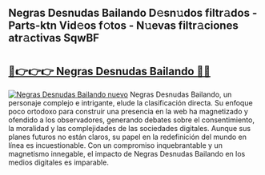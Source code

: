 ## Negras Desnudas Bailando D𝚎sn𝚞dos filtr𝚊dos - Parts-ktn Vid𝚎os f𝚘tos - N𝚞evas filtr𝚊ciones atr𝚊ctivas SqwBF

# <h2><a href="http://mbcpdf.tromn.icu/?c=Negras+Desnudas+Bailando">🔗👉👉👉 Negras Desnudas Bailando 🔗🔗</a></h2>

[![Negras Desnudas Bailando nuevo](https://i.imgur.com/pEAQMta.gif)](http://mbcpdf.tromn.icu/?c=Negras+Desnudas+Bailando)
Negras Desnudas Bailando, un personaje complejo e intrigante, elude la clasificación directa. Su enfoque poco ortodoxo para construir una presencia en la web ha magnetizado y ofendido a los observadores, generando debates sobre el consentimiento, la moralidad y las complejidades de las sociedades digitales. Aunque sus planes futuros no están claros, su papel en la redefinición del mundo en línea es incuestionable. Con un compromiso inquebrantable y un magnetismo innegable, el impacto de Negras Desnudas Bailando en los medios digitales es imparable.
